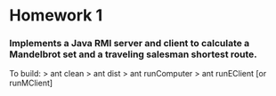 # Homework 1  
### Implements a Java RMI server and client to calculate a Mandelbrot set and a traveling salesman shortest route.  
  
To build:
    > ant clean
    > ant dist
    > ant runComputer
    > ant runEClient [or runMClient]
